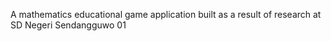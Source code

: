 A mathematics educational game application built as a result of research at SD Negeri Sendangguwo 01
